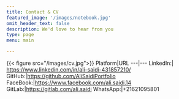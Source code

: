 ```yaml
---
title: Contact & CV
featured_image: '/images/notebook.jpg'
omit_header_text: false
description: We'd love to hear from you
type: page
menu: main

---
```

{{< figure src="/images/cv.jpg">}}
Platform|URL
---|---
LinkedIn:|	https://www.linkedin.com/in/ali-saidi-431857210/
GitHub:|https://github.com/AliSaidiPortfolio
FaceBook:|https://www.facebook.com/ali.saidi.14
GitLab:|https://gitlab.com/ali.saidi
WhatsApp:|+21621095801





